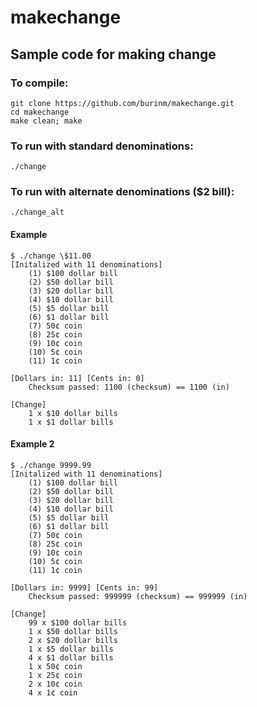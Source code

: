 # **makechange**
## Sample code for making change

### To compile:
```
git clone https://github.com/burinm/makechange.git
cd makechange
make clean; make
```

### To run with standard denominations:
```
./change
```

### To run with alternate denominations ($2 bill):
```
./change_alt
```

#### Example
```
$ ./change \$11.00
[Initalized with 11 denominations]
	(1) $100 dollar bill
	(2) $50 dollar bill
	(3) $20 dollar bill
	(4) $10 dollar bill
	(5) $5 dollar bill
	(6) $1 dollar bill
	(7) 50¢ coin
	(8) 25¢ coin
	(9) 10¢ coin
	(10) 5¢ coin
	(11) 1¢ coin

[Dollars in: 11] [Cents in: 0]
	Checksum passed: 1100 (checksum) == 1100 (in)

[Change]
	1 x $10 dollar bills
	1 x $1 dollar bills
```
#### Example 2
```
$ ./change 9999.99
[Initalized with 11 denominations]
	(1) $100 dollar bill
	(2) $50 dollar bill
	(3) $20 dollar bill
	(4) $10 dollar bill
	(5) $5 dollar bill
	(6) $1 dollar bill
	(7) 50¢ coin
	(8) 25¢ coin
	(9) 10¢ coin
	(10) 5¢ coin
	(11) 1¢ coin

[Dollars in: 9999] [Cents in: 99]
	Checksum passed: 999999 (checksum) == 999999 (in)

[Change]
	99 x $100 dollar bills
	1 x $50 dollar bills
	2 x $20 dollar bills
	1 x $5 dollar bills
	4 x $1 dollar bills
	1 x 50¢ coin
	1 x 25¢ coin
	2 x 10¢ coin
	4 x 1¢ coin
```
